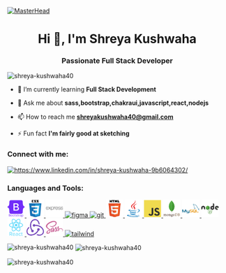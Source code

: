 [![MasterHead](https://t4.ftcdn.net/jpg/06/48/46/55/360_F_648465556_DYzkWnLErn5M2KjJwLx8uKkDMxxQ6paA.jpg)](https://shreya-kushwaha40.io)
<h1 align="center">Hi 👋, I'm Shreya Kushwaha</h1>
<h3 align="center">Passionate Full Stack Developer</h3>

<p align="left"> <img src="https://komarev.com/ghpvc/?username=shreya-kushwaha40&label=Profile%20views&color=0e75b6&style=flat" alt="shreya-kushwaha40" /> </p>

- 🌱 I’m currently learning **Full Stack Development**

- 💬 Ask me about **sass,bootstrap,chakraui,javascript,react,nodejs**

- 📫 How to reach me **shreyakushwaha40@gmail.com**

- ⚡ Fun fact **I'm fairly good at sketching**

<h3 align="left">Connect with me:</h3>
<p align="left">
<a href="https://linkedin.com/in/https://www.linkedin.com/in/shreya-kushwaha-9b6064302/" target="blank"><img align="center" src="https://raw.githubusercontent.com/rahuldkjain/github-profile-readme-generator/master/src/images/icons/Social/linked-in-alt.svg" alt="https://www.linkedin.com/in/shreya-kushwaha-9b6064302/" height="30" width="40" /></a>
</p>

<h3 align="left">Languages and Tools:</h3>
<p align="left"> <a href="https://getbootstrap.com" target="_blank" rel="noreferrer"> <img src="https://raw.githubusercontent.com/devicons/devicon/master/icons/bootstrap/bootstrap-plain-wordmark.svg" alt="bootstrap" width="40" height="40"/> </a> <a href="https://www.w3schools.com/css/" target="_blank" rel="noreferrer"> <img src="https://raw.githubusercontent.com/devicons/devicon/master/icons/css3/css3-original-wordmark.svg" alt="css3" width="40" height="40"/> </a> <a href="https://expressjs.com" target="_blank" rel="noreferrer"> <img src="https://raw.githubusercontent.com/devicons/devicon/master/icons/express/express-original-wordmark.svg" alt="express" width="40" height="40"/> </a> <a href="https://www.figma.com/" target="_blank" rel="noreferrer"> <img src="https://www.vectorlogo.zone/logos/figma/figma-icon.svg" alt="figma" width="40" height="40"/> </a> <a href="https://git-scm.com/" target="_blank" rel="noreferrer"> <img src="https://www.vectorlogo.zone/logos/git-scm/git-scm-icon.svg" alt="git" width="40" height="40"/> </a> <a href="https://www.w3.org/html/" target="_blank" rel="noreferrer"> <img src="https://raw.githubusercontent.com/devicons/devicon/master/icons/html5/html5-original-wordmark.svg" alt="html5" width="40" height="40"/> </a> <a href="https://www.java.com" target="_blank" rel="noreferrer"> <img src="https://raw.githubusercontent.com/devicons/devicon/master/icons/java/java-original.svg" alt="java" width="40" height="40"/> </a> <a href="https://developer.mozilla.org/en-US/docs/Web/JavaScript" target="_blank" rel="noreferrer"> <img src="https://raw.githubusercontent.com/devicons/devicon/master/icons/javascript/javascript-original.svg" alt="javascript" width="40" height="40"/> </a> <a href="https://www.mongodb.com/" target="_blank" rel="noreferrer"> <img src="https://raw.githubusercontent.com/devicons/devicon/master/icons/mongodb/mongodb-original-wordmark.svg" alt="mongodb" width="40" height="40"/> </a> <a href="https://www.mysql.com/" target="_blank" rel="noreferrer"> <img src="https://raw.githubusercontent.com/devicons/devicon/master/icons/mysql/mysql-original-wordmark.svg" alt="mysql" width="40" height="40"/> </a> <a href="https://nodejs.org" target="_blank" rel="noreferrer"> <img src="https://raw.githubusercontent.com/devicons/devicon/master/icons/nodejs/nodejs-original-wordmark.svg" alt="nodejs" width="40" height="40"/> </a> <a href="https://reactjs.org/" target="_blank" rel="noreferrer"> <img src="https://raw.githubusercontent.com/devicons/devicon/master/icons/react/react-original-wordmark.svg" alt="react" width="40" height="40"/> </a> <a href="https://redux.js.org" target="_blank" rel="noreferrer"> <img src="https://raw.githubusercontent.com/devicons/devicon/master/icons/redux/redux-original.svg" alt="redux" width="40" height="40"/> </a> <a href="https://sass-lang.com" target="_blank" rel="noreferrer"> <img src="https://raw.githubusercontent.com/devicons/devicon/master/icons/sass/sass-original.svg" alt="sass" width="40" height="40"/> </a> <a href="https://tailwindcss.com/" target="_blank" rel="noreferrer"> <img src="https://www.vectorlogo.zone/logos/tailwindcss/tailwindcss-icon.svg" alt="tailwind" width="40" height="40"/> </a> </p>

<p><img align="left" src="https://github-readme-stats.vercel.app/api/top-langs?username=shreya-kushwaha40&show_icons=true&title_color=ffffff&text_color=ffffff&bg_color=000000&locale=en&layout=compact" alt="shreya-kushwaha40" /></p>

<p>&nbsp;<img align="center" src="https://github-readme-stats.vercel.app/api?username=shreya-kushwaha40&show_icons=true&title_color=ffffff&text_color=ffffff&bg_color=000000&locale=en" alt="shreya-kushwaha40" /></p>

<p><img align="center" src="https://github-readme-streak-stats.herokuapp.com/?user=shreya-kushwaha40&theme=highcontrast" alt="shreya-kushwaha40" /></p>
